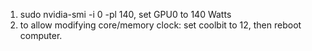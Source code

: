 1. sudo nvidia-smi -i 0 -pl 140, set GPU0 to 140 Watts
2. to allow modifying core/memory clock: set coolbit to 12, then reboot computer.
